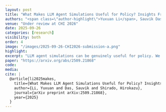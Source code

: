 ```yaml
---
layout: post
title: "What Makes LLM Agent Simulations Useful for Policy? Insights From an Iterative Design Engagement in Emergency Preparedness"
authors: "<span class=\"author-highlight\">Yuxuan Li</span>, Sauvik Das, Hirokazu Shirado"
venue: "Under review at CHI 2026"
date: 2025-09-26
categories: [research]
visibility: both
order: 4
image: "/images/2025-09-26-CHI2026-submission-a.png"
highlight:
excerpt: "LLM agent simulations can be genuinely useful for policy. We work closely with policymakers over 16 months to design and build a 13,000-agent simulation system that directly informed and improved policy at CMU."
paper: "https://arxiv.org/abs/2509.21868"
code:
media:
cite: |
  @article{li2025makes,
    title={What Makes LLM Agent Simulations Useful for Policy? Insights From an Iterative Design Engagement in Emergency Preparedness},
    author={Li, Yuxuan and Das, Sauvik and Shirado, Hirokazu},
    journal={arXiv preprint arXiv:2509.21868},
    year={2025}
  }
---
```

